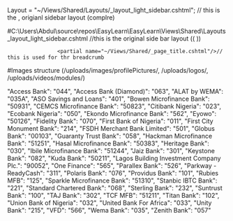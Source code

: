  Layout = "~/Views/Shared/Layouts/_layout_light_sidebar.cshtml"; // this is the ,  origianl sidebar layout (complre)





#C:\Users\Abdul\source\repos\EasyLearn\EasyLearn\Views\Shared\Layouts\_layout_light_sidebar.cshtml  //this is the original side bar layout (( <partial name="~/Views/Shared/_sidebar.cshtml"/>))


                    <partial name="~/Views/Shared/_page_title.cshtml"/>// this is used for thr breadcrumb

                    

#Images structure (/uploads/images/profilePictures/, /uploads/logos/, /uploads/videos/modules/)


"Access Bank": "044",
  "Access Bank (Diamond)": "063",
  "ALAT by WEMA": "035A",
  "ASO Savings and Loans": "401",
  "Bowen Microfinance Bank": "50931",
  "CEMCS Microfinance Bank": "50823",
  "Citibank Nigeria": "023",
  "Ecobank Nigeria": "050",
  "Ekondo Microfinance Bank": "562",
  "Eyowo": "50126",
  "Fidelity Bank": "070",
  "First Bank of Nigeria": "011",
  "First City Monument Bank": "214",
  "FSDH Merchant Bank Limited": "501",
  "Globus Bank": "00103",
  "Guaranty Trust Bank": "058",
  "Hackman Microfinance Bank": "51251",
  "Hasal Microfinance Bank": "50383",
  "Heritage Bank": "030",
  "Ibile Microfinance Bank": "51244",
  "Jaiz Bank": "301",
  "Keystone Bank": "082",
  "Kuda Bank": "50211",
  "Lagos Building Investment Company Plc.": "90052",
  "One Finance": "565",
  "Parallex Bank": "526",
  "Parkway - ReadyCash": "311",
  "Polaris Bank": "076",
  "Providus Bank": "101",
  "Rubies MFB": "125",
  "Sparkle Microfinance Bank": "51310",
  "Stanbic IBTC Bank": "221",
  "Standard Chartered Bank": "068",
  "Sterling Bank": "232",
  "Suntrust Bank": "100",
  "TAJ Bank": "302",
  "TCF MFB": "51211",
  "Titan Bank": "102",
  "Union Bank of Nigeria": "032",
  "United Bank For Africa": "033",
  "Unity Bank": "215",
  "VFD": "566",
  "Wema Bank": "035",
  "Zenith Bank": "057"